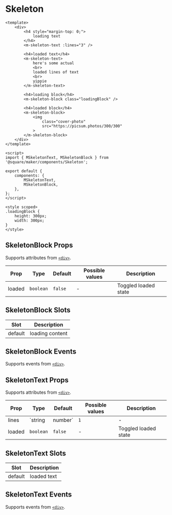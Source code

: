 # Skeleton

```vue
<template>
	<div>
		<h4 style="margin-top: 0;">
			loading text
		</h4>
		<m-skeleton-text :lines="3" />

		<h4>loaded text</h4>
		<m-skeleton-text>
			here's some actual
			<br>
			loaded lines of text
			<br>
			yippie
		</m-skeleton-text>

		<h4>loading block</h4>
		<m-skeleton-block class="loadingBlock" />

		<h4>loaded block</h4>
		<m-skeleton-block>
			<img
				class="cover-photo"
				src="https://picsum.photos/300/300"
			>
		</m-skeleton-block>
	</div>
</template>

<script>
import { MSkeletonText, MSkeletonBlock } from '@square/maker/components/Skeleton';

export default {
	components: {
		MSkeletonText,
		MSkeletonBlock,
	},
};
</script>

<style scoped>
.loadingBlock {
	height: 300px;
	width: 300px;
}
</style>
```

<!-- api-tables:start -->
## SkeletonBlock Props

Supports attributes from [`<div>`](https://developer.mozilla.org/en-US/docs/Web/HTML/Element/div).

| Prop   | Type      | Default | Possible values | Description          |
| ------ | --------- | ------- | --------------- | -------------------- |
| loaded | `boolean` | `false` | -               | Toggled loaded state |


## SkeletonBlock Slots

| Slot    | Description     |
| ------- | --------------- |
| default | loading content |


## SkeletonBlock Events

Supports events from [`<div>`](https://developer.mozilla.org/en-US/docs/Web/HTML/Element/div).


## SkeletonText Props

Supports attributes from [`<div>`](https://developer.mozilla.org/en-US/docs/Web/HTML/Element/div).

| Prop   | Type            | Default | Possible values | Description                      |
| ------ | --------------- | ------- | --------------- | -------------------------------- |
| lines  | `string|number` | `1`     | -               | number of lines of skeleton text |
| loaded | `boolean`       | `false` | -               | Toggled loaded state             |


## SkeletonText Slots

| Slot    | Description |
| ------- | ----------- |
| default | loaded text |


## SkeletonText Events

Supports events from [`<div>`](https://developer.mozilla.org/en-US/docs/Web/HTML/Element/div).
<!-- api-tables:end -->
